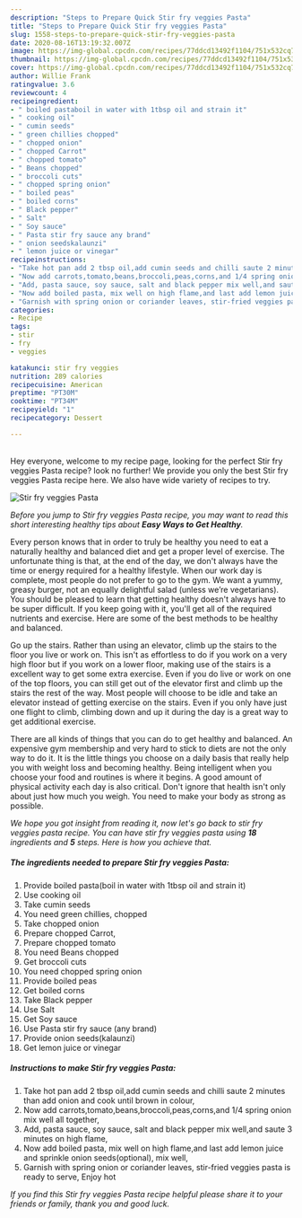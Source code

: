 ```yaml
---
description: "Steps to Prepare Quick Stir fry veggies Pasta"
title: "Steps to Prepare Quick Stir fry veggies Pasta"
slug: 1558-steps-to-prepare-quick-stir-fry-veggies-pasta
date: 2020-08-16T13:19:32.007Z
image: https://img-global.cpcdn.com/recipes/77ddcd13492f1104/751x532cq70/stir-fry-veggies-pasta-recipe-main-photo.jpg
thumbnail: https://img-global.cpcdn.com/recipes/77ddcd13492f1104/751x532cq70/stir-fry-veggies-pasta-recipe-main-photo.jpg
cover: https://img-global.cpcdn.com/recipes/77ddcd13492f1104/751x532cq70/stir-fry-veggies-pasta-recipe-main-photo.jpg
author: Willie Frank
ratingvalue: 3.6
reviewcount: 4
recipeingredient:
- " boiled pastaboil in water with 1tbsp oil and strain it"
- " cooking oil"
- " cumin seeds"
- " green chillies chopped"
- " chopped onion"
- " chopped Carrot"
- " chopped tomato"
- " Beans chopped"
- " broccoli cuts"
- " chopped spring onion"
- " boiled peas"
- " boiled corns"
- " Black pepper"
- " Salt"
- " Soy sauce"
- " Pasta stir fry sauce any brand"
- " onion seedskalaunzi"
- " lemon juice or vinegar"
recipeinstructions:
- "Take hot pan add 2 tbsp oil,add cumin seeds and chilli saute 2 minutes than add onion and cook until brown in colour,"
- "Now add carrots,tomato,beans,broccoli,peas,corns,and 1/4 spring onion mix well all together,"
- "Add, pasta sauce, soy sauce, salt and black pepper mix well,and saute 3 minutes on high flame,"
- "Now add boiled pasta, mix well on high flame,and last add lemon juice and sprinkle onion seeds(optional), mix well,"
- "Garnish with spring onion or coriander leaves, stir-fried veggies pasta is ready to serve, Enjoy hot"
categories:
- Recipe
tags:
- stir
- fry
- veggies

katakunci: stir fry veggies 
nutrition: 289 calories
recipecuisine: American
preptime: "PT30M"
cooktime: "PT34M"
recipeyield: "1"
recipecategory: Dessert

---
```

<br>
Hey everyone, welcome to my recipe page, looking for the perfect Stir fry veggies Pasta recipe? look no further! We provide you only the best Stir fry veggies Pasta recipe here. We also have wide variety of recipes to try.
<br>


![Stir fry veggies Pasta](https://img-global.cpcdn.com/recipes/77ddcd13492f1104/751x532cq70/stir-fry-veggies-pasta-recipe-main-photo.jpg)

<i>Before you jump to Stir fry veggies Pasta recipe, you may want to read this short interesting healthy tips about <strong>Easy Ways to Get Healthy</strong>.</i>

Every person knows that in order to truly be healthy you need to eat a naturally healthy and balanced diet and get a proper level of exercise. The unfortunate thing is that, at the end of the day, we don't always have the time or energy required for a healthy lifestyle. When our work day is complete, most people do not prefer to go to the gym. We want a yummy, greasy burger, not an equally delightful salad (unless we’re vegetarians). You should be pleased to learn that getting healthy doesn't always have to be super difficult. If you keep going with it, you'll get all of the required nutrients and exercise. Here are some of the best methods to be healthy and balanced.

Go up the stairs. Rather than using an elevator, climb up the stairs to the floor you live or work on. This isn't as effortless to do if you work on a very high floor but if you work on a lower floor, making use of the stairs is a excellent way to get some extra exercise. Even if you do live or work on one of the top floors, you can still get out of the elevator first and climb up the stairs the rest of the way. Most people will choose to be idle and take an elevator instead of getting exercise on the stairs. Even if you only have just one flight to climb, climbing down and up it during the day is a great way to get additional exercise. 

There are all kinds of things that you can do to get healthy and balanced. An expensive gym membership and very hard to stick to diets are not the only way to do it. It is the little things you choose on a daily basis that really help you with weight loss and becoming healthy. Being intelligent when you choose your food and routines is where it begins. A good amount of physical activity each day is also critical. Don't ignore that health isn't only about just how much you weigh. You need to make your body as strong as possible. 


<i>We hope you got insight from reading it, now let's go back to stir fry veggies pasta recipe. You can have stir fry veggies pasta using <strong>18</strong> ingredients and <strong>5</strong> steps. Here is how you achieve that.
</i>

##### The ingredients needed to prepare Stir fry veggies Pasta:

1. Provide  boiled pasta(boil in water with 1tbsp oil and strain it)
1. Use  cooking oil
1. Take  cumin seeds
1. You need  green chillies, chopped
1. Take  chopped onion
1. Prepare  chopped Carrot,
1. Prepare  chopped tomato
1. You need  Beans chopped
1. Get  broccoli cuts
1. You need  chopped spring onion
1. Provide  boiled peas
1. Get  boiled corns
1. Take  Black pepper
1. Use  Salt
1. Get  Soy sauce
1. Use  Pasta stir fry sauce (any brand)
1. Provide  onion seeds(kalaunzi)
1. Get  lemon juice or vinegar


##### Instructions to make Stir fry veggies Pasta:

1. Take hot pan add 2 tbsp oil,add cumin seeds and chilli saute 2 minutes than add onion and cook until brown in colour,
1. Now add carrots,tomato,beans,broccoli,peas,corns,and 1/4 spring onion mix well all together,
1. Add, pasta sauce, soy sauce, salt and black pepper mix well,and saute 3 minutes on high flame,
1. Now add boiled pasta, mix well on high flame,and last add lemon juice and sprinkle onion seeds(optional), mix well,
1. Garnish with spring onion or coriander leaves, stir-fried veggies pasta is ready to serve, Enjoy hot


<i>If you find this Stir fry veggies Pasta recipe helpful please share it to your friends or family, thank you and good luck.</i>
